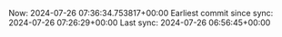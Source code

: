 Now: 2024-07-26 07:36:34.753817+00:00 Earliest commit since sync: 2024-07-26 07:26:29+00:00 Last sync: 2024-07-26 06:56:45+00:00
